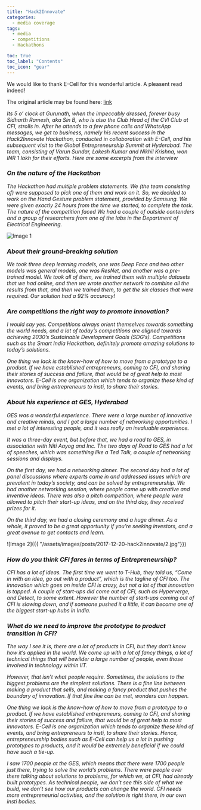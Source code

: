 ```yaml
---
title: "Hack2Innovate"
categories:
  - media coverage
tags:
  - media
  - competitions
  - Hackathons

toc: true
toc_label: "Contents"
toc_icon: "gear"
---
```


We would like to thank E-Cell for this wonderful article. A pleasent read indeed!

The original article may be found here: [link](https://entrepreneurshipinsidersite.wordpress.com/2017/12/11/hack2glory-instis-codemasters/)

_Its 5 o’ clock at Gurunath, when the impeccably dressed, forever busy Sidharth Ramesh, aka Sin B, who is also the Club Head of the CVI Club at CFI, strolls in. After he attends to a few phone calls and WhatsApp messages, we get to business, namely his recent success in the Hack2Innovate Hackathon, conducted in collaboration with E-Cell, and his subsequent visit to the Global Entrepreneurship Summit at Hyderabad. The team, consisting of Varun Sundar, Lokesh Kumar and Nikhil Krishna, won INR 1 lakh for their efforts. Here are some excerpts from the interview_

### _On the nature of the Hackathon_
_The Hackathon had multiple problem statements. We (the team consisting of) were supposed to pick one of them and work on it. So, we decided to work on the Hand Gesture problem statement, provided by Samsung. We were given exactly 24 hours from the time we started, to complete the task.
The nature of the competition faced
We had a couple of outside contenders and a group of researchers from one of the labs in the Department of Electrical Engineering._

![Image 1]({{"/assets/images/posts/2017-12-20-hack2innovate/1.jpeg"}})
### _About their ground-breaking solution_
_We took three deep learning models, one was Deep Face and two other models was general models, one was ResNet, and another was a pre-trained model. We took all of them, we trained them with multiple datasets that we had online, and then we wrote another network to combine all the results from that, and then we trained them, to get the six classes that were required. Our solution had a 92% accuracy!_

### _Are competitions the right way to promote innovation?_
_I would say yes. Competitions always orient themselves towards something the world needs, and a lot of today’s competitions are aligned towards achieving 2030’s Sustainable Development Goals (SDG’s). Competitions such as the Smart India Hackathon, definitely promote amazing solutions to today’s solutions._

_One thing we lack is the know-how of how to move from a prototype to a product. If we have established entrepreneurs, coming to CFI, and sharing their stories of success and failure, that would be of great help to most innovators. E-Cell is one organization which tends to organize these kind of events, and bring entrepreneurs to insti, to share their stories._

### _About his experience at GES, Hyderabad_
_GES was a wonderful experience. There were a large number of innovative and creative minds, and I got a large number of networking opportunities. I met a lot of interesting people, and it was really an invaluable experience._

_It was a three-day event, but before that, we had a road to GES, in association with Niti Aayog and Inc. The two days of Road to GES had a lot of speeches, which was something like a Ted Talk, a couple of networking sessions and displays._

_On the first day, we had a networking dinner. The second day had a lot of panel discussions where experts came in and addressed issues which are prevalent in today’s society, and can be solved by entrepreneurship. We had another networking session, where people came up with creative and inventive ideas. There was also a pitch competition, where people were allowed to pitch their start-up ideas, and on the third day, they received prizes for it._

_On the third day, we had a closing ceremony and a huge dinner. As a whole, it proved to be a great opportunity if you’re seeking investors, and a great avenue to get contacts and learn._

![Image 2]({{ "/assets/images/posts/2017-12-20-hack2innovate/2.jpg"}})

### _How do you think CFI fares in terms of Entrepreneurship?_
_CFI has a lot of ideas. The first time we went to T-Hub, they told us, “Come in with an idea, go out with a product”, which is the tagline of CFI too. The innovation which goes on inside CFI is crazy, but not a lot of that innovation is tapped. A couple of start-ups did come out of CFI, such as Hyperverge, and Detect, to some extent. However the number of start-ups coming out of CFI is slowing down, and if someone pushed it a little, it can become one of the biggest start-up hubs in India._

### _What do we need to improve the prototype to product transition in CFI?_
_The way I see it is, there are a lot of products in CFI, but they don’t know how it’s applied in the world. We come up with a lot of fancy things, a lot of technical things that will bewilder a large number of people, even those involved in technology within IIT._  

_However, that isn’t what people require. Sometimes, the solutions to the biggest problems are the simplest solutions. There is a fine line between making a product that sells, and making a fancy product that pushes the boundary of innovation. If that fine line can be met, wonders can happen._  

_One thing we lack is the know-how of how to move from a prototype to a product. If we have established entrepreneurs, coming to CFI, and sharing their stories of success and failure, that would be of great help to most innovators. E-Cell is one organization which tends to organize these kind of events, and bring entrepreneurs to insti, to share their stories. Hence, entrepreneurship bodies such as E-Cell can help us a lot in pushing prototypes to products, and it would be extremely beneficial if we could have such a tie-up._  

_I saw 1700 people at the GES, which means that there were 1700 people just there, trying to solve the world’s problems. There were people over there talking about solutions to problems, for which we, at CFI, had already built prototypes. As technical people, we don’t see this side of what we build, we don’t see how our products can change the world. CFI needs more entrepreneurial activities, and the solution is right there, in our own insti bodies._

<script id="dsq-count-scr" src="//cvi-iitm.disqus.com/count.js" async></script>
